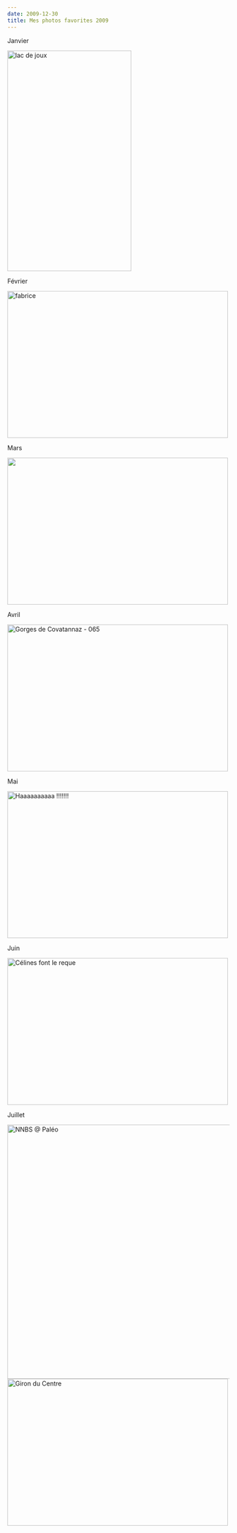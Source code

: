 ```yaml
---
date: 2009-12-30
title: Mes photos favorites 2009
---
```

Janvier

<a title="lac de joux de alienlebarge, sur Flickr" href="https://www.flickr.com/photos/alienlebarge/3166442067/"><img src="https://farm4.static.flickr.com/3049/3166442067_8cce46e261.jpg" alt="lac de joux" width="281" height="500" /></a>

Février

<a title="fabrice de alienlebarge, sur Flickr" href="https://www.flickr.com/photos/alienlebarge/3305178789/"><img src="https://farm4.static.flickr.com/3495/3305178789_77ef6b46a6.jpg" alt="fabrice" width="500" height="333" /></a>

Mars

<a href="https://www.flickr.com/photos/alienlebarge/3336884465/" title="Sans titre de alienlebarge, sur Flickr"><img src="https://farm4.static.flickr.com/3619/3336884465_c535391535.jpg" width="500" height="333" alt="" /></a>

Avril

<a href="https://www.flickr.com/photos/alienlebarge/3437869330/" title="Gorges de Covatannaz - 065 de alienlebarge, sur Flickr"><img src="https://farm4.static.flickr.com/3411/3437869330_1b590f3611.jpg" width="500" height="333" alt="Gorges de Covatannaz - 065" /></a>

Mai

<a href="https://www.flickr.com/photos/alienlebarge/3584832973/" title="Haaaaaaaaaa !!!!!!! de alienlebarge, sur Flickr"><img src="https://farm3.static.flickr.com/2473/3584832973_0b565ab018.jpg" width="500" height="333" alt="Haaaaaaaaaa !!!!!!!" /></a>

Juin

<a href="https://www.flickr.com/photos/alienlebarge/3645827097/" title="Célines font le reque de alienlebarge, sur Flickr"><img src="https://farm4.static.flickr.com/3601/3645827097_c6480a805d.jpg" width="500" height="333" alt="Célines font le reque" /></a>

Juillet

<a href="https://www.flickr.com/photos/alienlebarge/3754951745/" title="NNBS @ Paléo de alienlebarge, sur Flickr"><img src="https://farm3.static.flickr.com/2660/3754951745_26404acb1e_b.jpg" width="1024" height="576" alt="NNBS @ Paléo" /></a>
<a href="https://www.flickr.com/photos/alienlebarge/3735114669/" title="Giron du Centre de alienlebarge, sur Flickr"><img src="https://farm3.static.flickr.com/2422/3735114669_db92ae31a8.jpg" width="500" height="333" alt="Giron du Centre" /></a>
